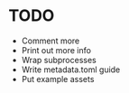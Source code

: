 # TODO
- Comment more
- Print out more info
- Wrap subprocesses
- Write metadata.toml guide
- Put example assets
